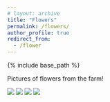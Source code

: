 ```yaml
---
# layout: archive
title: "Flowers"
permalink: /flowers/
author_profile: true
redirect_from:
  - /flower
---
```


{% include base_path %}

Pictures of flowers from the farm!

![](flower_1.jpg)
![](flower_2.jpg)
![](flower_3.jpg)
![](flower_4.jpg)
